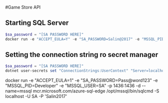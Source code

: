 #Game Store API

## Starting SQL Server

```powershell
$sa_password = "[SA PASSWORD HERE]"
docker run -e "ACCEPT_EULA=Y" -e "SA_PASSWORD=Salin@2017" -e "MSSQL_PID=Developer" -e "MSSQL_USER=SA" -p 2000:1433 -v sqlvolume:/var/opt/mssql -d --name=demouser mcr.microsoft.com/azure-sql-edge
```

## Setting the connection string ro secret manager
```powershell
$sa_password = "[SA PASSWORD HERE]"
dotnet user-secrets set "ConnectionStrings:UserContext" "Server=localhost; Database = User; User Id = salin; Password = salin2017; TrustServerCertificate = True"
```

docker run -e "ACCEPT_EULA=1" -e "SA_PASSWORD=Pass@word123" -e "MSSQL_PID=Developer" -e "MSSQL_USER=SA" -p 1436:1436 -d --name=mssql mcr.microsoft.com/azure-sql-edge
/opt/mssql/bin/sqlcmd -S localhost -U SA -P 'Salin2017'
